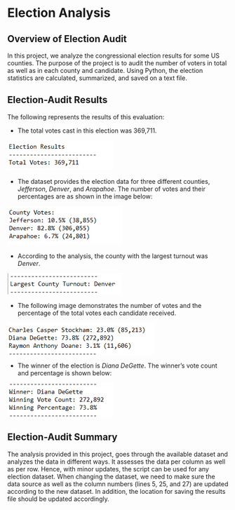 # Election Analysis

## **Overview of Election Audit**
In this project, we analyze the congressional election results for some US counties. The purpose of the project is to audit the number of voters in total as well as in each county and candidate. Using Python, the election statistics are calculated, summarized, and saved on a text file.

## **Election-Audit Results**
The following represents the results of this evaluation:

* The total votes cast in this election was 369,711.

![total_votes.png](https://github.com/zkt2018/Election_Analysis/blob/main/images/total_votes.png)

* The dataset provides the election data for three different counties, *Jefferson*, *Denver*, and *Arapahoe*. The number of votes and their percentages are as shown in the image below:
	
![Votes_per_county.png](https://github.com/zkt2018/Election_Analysis/blob/main/images/votes_per_county.png)
	
* According to the analysis, the county with the largest turnout was *Denver*.

![largest_county.png](https://github.com/zkt2018/Election_Analysis/blob/main/images/largest_county.png)

* The following image demonstrates the number of votes and the percentage of the total votes each candidate received.

![votes_per_candidate.png](https://github.com/zkt2018/Election_Analysis/blob/main/images/votes_per_candidate.png)

* The winner of the election is *Diana DeGette*. The winner’s vote count and percentage is shown below:
	
![winner_candidate.png](https://github.com/zkt2018/Election_Analysis/blob/main/images/winner_candidate.png)
 
## **Election-Audit Summary**
The analysis provided in this project, goes through the available dataset and analyzes the data in different ways. It assesses the data per column as well as per row. Hence, with minor updates, the script can be used for any election dataset. When changing the dataset, we need to make sure the data source as well as the column numbers (lines 5, 25, and 27) are updated according to the new dataset. In addition, the location for saving the results file should be updated accordingly.
